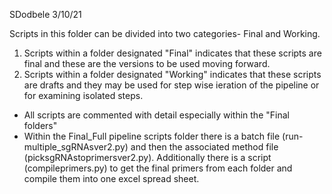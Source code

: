 SDodbele 3/10/21

Scripts in this folder can be divided into two categories- Final and Working.

1. Scripts within a folder designated "Final" indicates that these scripts are final and these are the versions to be used moving forward.
2. Scripts within a folder designated "Working" indicates that these scripts are drafts and they may be used for step wise ieration of the pipeline or for examining isolated steps.

- All scripts are commented with detail especially within the "Final folders"
- Within the Final_Full pipeline scripts folder there is a batch file (run-multiple_sgRNAsver2.py) and then the associated method file (picksgRNAstoprimersver2.py). Additionally there is a script (compileprimers.py) to get the final primers from each folder and compile them into one excel spread sheet.